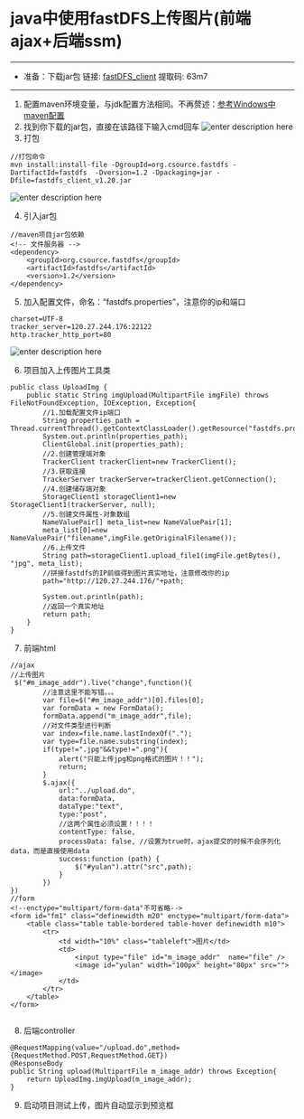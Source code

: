 # java中使用fastDFS上传图片(前端ajax+后端ssm)
---
+ 准备：下载jar包
链接: [fastDFS_client](https://pan.baidu.com/s/1-GGIE1lTqO5L1J4xfnwhIA&shfl=shareset) 
提取码: 63m7 

---
1. 配置maven环境变量，与jdk配置方法相同。不再赘述：[参考Windows中maven配置](https://jingyan.baidu.com/article/ce09321ba734f02bff858fcf.html)
2. 找到你下载的jar包，直接在该路径下输入cmd回车
![enter description here](https://imgconvert.csdnimg.cn/aHR0cDovL2hicS5pZHNlLnRvcC9ibG9nLzE1NzE2NjU3MDQ1MTIucG5n?x-oss-process=image/format,png)
3. 打包
```javascript?linenums
//打包命令
mvn install:install-file -DgroupId=org.csource.fastdfs -DartifactId=fastdfs  -Dversion=1.2 -Dpackaging=jar -Dfile=fastdfs_client_v1.20.jar
```
![enter description here](https://imgconvert.csdnimg.cn/aHR0cDovL2hicS5pZHNlLnRvcC9ibG9nLzE1NzE2NjU4MzE0NDAucG5n?x-oss-process=image/format,png)

4. 引入jar包
```javascript?linenums
//maven项目jar包依赖
<!-- 文件服务器 -->
<dependency>
	<groupId>org.csource.fastdfs</groupId>
	<artifactId>fastdfs</artifactId>
	<version>1.2</version>
</dependency>
```
5. 加入配置文件，命名：“fastdfs.properties”，注意你的ip和端口
```javascript?linenums
charset=UTF-8
tracker_server=120.27.244.176:22122
http.tracker_http_port=80
```
![enter description here](https://imgconvert.csdnimg.cn/aHR0cDovL2hicS5pZHNlLnRvcC9ibG9nLzE1NzE2NjYyNTcxMTMucG5n?x-oss-process=image/format,png)

6. 项目加入上传图片工具类
```javascript?linenums
public class UploadImg {
	public static String imgUpload(MultipartFile imgFile) throws FileNotFoundException, IOException, Exception{
		//1.加载配置文件ip端口
		String properties_path = Thread.currentThread().getContextClassLoader().getResource("fastdfs.properties").getPath();
		System.out.println(properties_path);
		ClientGlobal.init(properties_path);
		//2.创建管理端对象
		TrackerClient trackerClient=new TrackerClient();
		//3.获取连接
		TrackerServer trackerServer=trackerClient.getConnection();
		//4.创建储存端对象
		StorageClient1 storageClient1=new StorageClient1(trackerServer, null);
		//5.创建文件属性-对象数组
		NameValuePair[] meta_list=new NameValuePair[1];
		meta_list[0]=new NameValuePair("filename",imgFile.getOriginalFilename());
		//6.上传文件
		String path=storageClient1.upload_file1(imgFile.getBytes(), "jpg", meta_list);
		//拼接fastdfs的IP前缀得到图片真实地址，注意修改你的ip
		path="http://120.27.244.176/"+path;
		
		System.out.println(path);
		//返回一个真实地址			
		return path;
	}
}

```
7. 前端html
```javascript?linenums
//ajax
//上传图片
 $("#m_image_addr").live("change",function(){
	    //注意这里不能写错。。。
	    var file=$("#m_image_addr")[0].files[0];
	    var formData = new FormData();
	    formData.append("m_image_addr",file);
	    //对文件类型进行判断
	    var index=file.name.lastIndexOf(".");
	    var type=file.name.substring(index);
	    if(type!=".jpg"&&type!=".png"){
	        alert("只能上传jpg和png格式的图片！！");
	        return;
	    }
	    $.ajax({
	        url:"../upload.do",
	        data:formData,
	        dataType:"text",
	        type:"post",
	        //这两个属性必须设置！！！！
	        contentType: false,
	        processData: false, //设置为true时，ajax提交的时候不会序列化data，而是直接使用data
	        success:function (path) {
	   			$("#yulan").attr("src",path);
	        }
	    })	
})
//form
<!--enctype="multipart/form-data"不可省略-->
<form id="fm1" class="definewidth m20" enctype="multipart/form-data">
    <table class="table table-bordered table-hover definewidth m10">
        <tr>
            <td width="10%" class="tableleft">图片</td>
            <td>
                <input type="file" id="m_image_addr"  name="file" />
                <image id="yulan" width="100px" height="80px" src=""></image>
            </td>
        </tr>
    </table>
</form>
    
```
8. 后端controller
```javascript?linenums
@RequestMapping(value="/upload.do",method={RequestMethod.POST,RequestMethod.GET})
@ResponseBody
public String upload(MultipartFile m_image_addr) throws Exception{
	return UploadImg.imgUpload(m_image_addr);
}
```

9. 启动项目测试上传，图片自动显示到预览框
